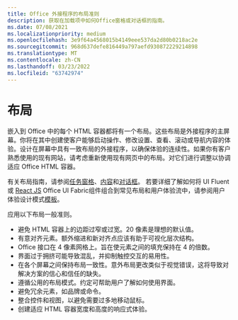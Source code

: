 ```yaml
---
title: Office 外接程序的布局准则
description: 获取在加载项中如何Office窗格或对话框的指南。
ms.date: 07/08/2021
ms.localizationpriority: medium
ms.openlocfilehash: 3e9f64a4568015b4149eee537da2d80b0218ac2e
ms.sourcegitcommit: 968d637defe816449a797aefd930872229214898
ms.translationtype: MT
ms.contentlocale: zh-CN
ms.lasthandoff: 03/23/2022
ms.locfileid: "63742974"
---
```

# <a name="layout"></a>布局

嵌入到 Office 中的每个 HTML 容器都将有一个布局。这些布局是外接程序的主屏幕。你将在其中创建使客户能够启动操作、修改设置、查看、滚动或导航内容的体验。设计在屏幕中具有一致布局的外接程序，以确保体验的连续性。如果你有客户熟悉使用的现有网站，请考虑重新使用现有网页中的布局。对它们进行调整以协调适应 Office HTML 容器。

有关布局指南，请参阅[任务窗格](task-pane-add-ins.md)、[内容](content-add-ins.md)和[对话框](dialog-boxes.md)。 若要详细了解如何将 UI Fluent或 [React JS](fabric-core.md) Office UI Fabric组件组合到常见布局和用户体验流中，请参阅用户体验设计模式[模板](ux-design-pattern-templates.md)。[](using-office-ui-fabric-react.md)

应用以下布局一般准则。

- 避免 HTML 容器上的边距过窄或过宽。20 像素是理想的默认值。
- 有意对齐元素。额外缩进和新对齐点应该有助于可视化层次结构。
- Office 接口在 4 像素网格上。旨在使元素之间的填充保持在 4 的倍数。
- 界面过于拥挤可能导致混乱，并抑制触控交互的易用性。
- 在各个屏幕之间保持布局一致性。意外布局更改类似于视觉错误，这将导致对解决方案的信心和信任的缺失。
- 遵循公用的布局模式。约定可帮助用户了解如何使用界面。
- 避免冗余元素，如品牌或命令。
- 整合控件和视图，以避免需要过多地移动鼠标。
- 创建适应 HTML 容器宽度和高度的响应式体验。
